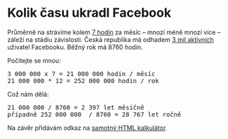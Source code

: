 <!--
title : Kolik času ukradl Facebook
author : Roman Ožana <ozana@omdesign.cz>
date : 31.1.2011 20:01:12
tags : desocializace, facebook, zajimavosti
-->

# Kolik času ukradl Facebook

Průměrně na strávíme kolem [7 hodin][1] za měsíc – mnozí méně mnozí více – záleží na stádiu závislosti. Česká republika má odhadem [3 mil aktivních][2] uživatel Facebooku. Běžný rok má 8760 hodin.

Počítejte se mnou:

<pre>3 000 000 x 7 = 21 000 000 hodin / měsíc
21 000 000 * 12 = 252 000 000 hodin / rok</pre>

<p align="left">
  Což nám dělá:
</p>

<pre>21 000 000 / 8760 = 2 397 let měsíčně
případně 252 000 000  / 8760 = 28 767 let ročně</pre>

Na závěr přidávám odkaz na [samotný HTML kalkulátor][3].

 [1]: http://blog.nielsen.com/nielsenwire/online_mobile/facebook-users-average-7-hrs-a-month-in-january-as-digital-universe-expands/
 [2]: http://www.pooh.cz/WEBDESIGN/a.asp?a=2016834
 [3]: http://goo.gl/qQE4r
